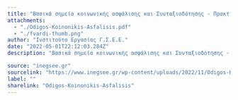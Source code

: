 ```yaml
---
title: "Βασικά σημεία κοινωνικής ασφάλισης και Συνταξιοδότησης - Πρακτικός Οδηγός "
attachments:
  - "./Odigos-Koinonikis-Asfalisis.pdf"
  - "./fvardi-thumb.png"
author: "Ινστιτούτο Εργασίας Γ.Σ.Ε.Ε."
date: "2022-05-01T22:12:03.284Z"
description: "Βασικά σημεία κοινωνικής ασφάλισης και Συνταξιοδότησης - Πρακτικός Οδηγός"

source: "inegsee.gr"
sourcelink: "https://www.inegsee.gr/wp-content/uploads/2022/11/Odigos-Koinonikis-Asfalisis.pdf"
label: ""
sharelink: "Odigos-Koinonikis-Asfalisis"
---
```

